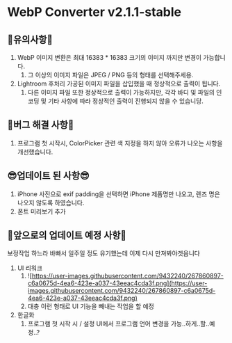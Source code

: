 # WebP Converter v2.1.1-stable

## 🥹유의사항🥹

1. WebP 이미지 변환은 최대 16383 * 16383 크기의 이미지 까지만 변경이 가능합니다.
   1. 그 이상의 이미지 파일은 JPEG / PNG 등의 형태를 선택해주세용.
2. Lightroom 후처리 가공된 이미지 파일을 삽입했을 때 정상적으로 출력이 됩니다.
   1. 다른 이미지 파일 또한 정상적으로 출력이 가능하지만, 각각 바디 및 파일의 인코딩 및 기타 사항에 따라 정상적인 출력이 진행되지 않을 수 있습니당.



## 🥹버그 해결 사항🥹

1. 프로그램 첫 시작시, ColorPicker 관련 색 지정을 하지 않아 오류가 나오는 사항을 개선했습니다.



## 😎업데이트 된 사항😎

1. iPhone 사진으로 exif padding을 선택하면 iPhone 제품명만 나오고, 렌즈 명은 나오지 않도록 하였습니다.
2. 폰트 미리보기 추가



## 👀앞으로의 업데이트 예정 사항👀

보정작업 하느라 바빠서 일주일 정도 유기했는데 이제 다시 만져봐야겟음니다



1. UI 리워크
   1. ![https://user-images.githubusercontent.com/9432240/267860897-c6a0675d-4ea6-423e-a037-43eeac4cda3f.png](https://user-images.githubusercontent.com/9432240/267860897-c6a0675d-4ea6-423e-a037-43eeac4cda3f.png)
   2. 대충 이런 형태로 UI 기능을 빼내는 작업을 할 예정
2. 한글화
   1. 프로그램 첫 시작 시 / 설정 UI에서 프로그램 언어 변경을 가능..하게..할..예정..?